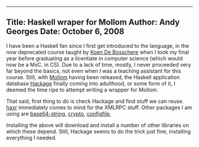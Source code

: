 -----
Title:  Haskell wraper for Mollom
Author: Andy Georges
Date: October 6, 2008
----







I have been a Haskell fan since I first get introduced to the language,
in the now deprecated course taught by [Koen De
Bosschere](http://www.elis.ugent.be/~kdb) when I took my final year
before graduating as a licentiate in computer science (which would now
be a MsC. in CS). Due to a lack of time, mostly, I never proceeded very
far beyond the basics, not even when I was a teaching assistant for this
course. Still, with [Mollom](http://mollom.com/) having been released,
the Haskell application database
[Hackage](http://hackagedb.haskell.org/) finally coming into adulthood,
or some form of it, I deemed the time ripe to attempt writing a wrapper
for Mollom.


That said, first thing to do is check Hackage and find stuff we can
reuse.
[haxr](http://hackage.haskell.org/cgi-bin/hackage-scripts/package/haxr)
immediately comes to mind for the XMLRPC stuff. Other packages I am
using are
[base64-string](http://hackage.haskell.org/cgi-bin/hackage-scripts/package/base64-string),
[crypto](http://hackage.haskell.org/packages/archive/Crypto/4.1.0/doc/html/Data-Digest-SHA1.html),
[configfile](http://hackage.haskell.org/cgi-bin/hackage-scripts/package/ConfigFile),


Installing the above will download and install a number of other
libraries on which these depend. Still, Hackage seems to do the trick
just fine, installing everything I needed.





